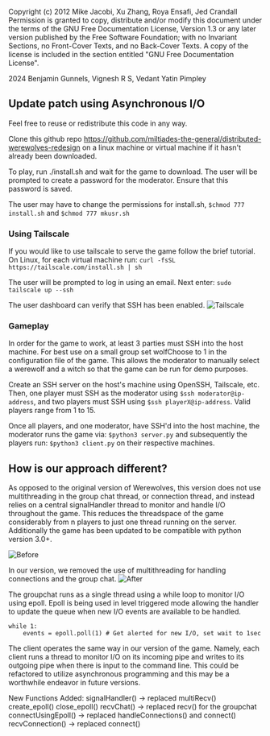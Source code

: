 Copyright (c)  2012 Mike Jacobi, Xu Zhang, Roya Ensafi, Jed Crandall
Permission is granted to copy, distribute and/or modify this document
under the terms of the GNU Free Documentation License, Version 1.3
or any later version published by the Free Software Foundation;
with no Invariant Sections, no Front-Cover Texts, and no Back-Cover Texts.
A copy of the license is included in the section entitled "GNU
Free Documentation License".

2024 Benjamin Gunnels, Vignesh R S, Vedant Yatin Pimpley

## Update patch using Asynchronous I/O

Feel free to reuse or redistribute this code in any way. 

Clone this github repo https://github.com/miltiades-the-general/distributed-werewolves-redesign on a linux machine or virtual machine if it hasn't already been downloaded.

To play, run ./install.sh and wait for the game to download. The user will be prompted to create a password for the moderator. Ensure that this password is saved. 

The user may have to change the permissions for install.sh, 
```$chmod 777 install.sh``` and
```$chmod 777 mkusr.sh```

### Using Tailscale
If you would like to use tailscale to serve the game follow the brief tutorial.
On Linux, for each virtual machine run:
```curl -fsSL https://tailscale.com/install.sh | sh```

The user will be prompted to log in using an email. Next enter:
```sudo tailscale up --ssh```

The user dashboard can verify that SSH has been enabled.
![Tailscale](/static/Tailscale.png)


### Gameplay
In order for the game to work, at least 3 parties must SSH into the host machine. For best use on a small group set wolfChoose to 1 in the configuration file of the game. This allows the moderator to manually select a werewolf and a witch so that the game can be run for demo purposes. 

Create an SSH server on the host's machine using OpenSSH, Tailscale, etc. Then, one player must SSH as the moderator using ```$ssh moderator@ip-address```, 
and two players must SSH using ```$ssh playerX@ip-address```. Valid players range from 1 to 15.


Once all players, and one moderator, have SSH'd into the host machine, the moderator runs the game via: ```$python3 server.py```
and subsequently the players run: ```$python3 client.py``` on their respective machines.


## How is our approach different?
As opposed to the original version of Werewolves, this version does not use multithreading in the group chat thread, or connection thread, and instead relies on a central signalHandler thread to monitor and handle I/O throughout the game. This reduces the threadspace of the game considerably from n players to just one thread running on the server. Additionally the game has been updated to be compatible with python version 3.0+. 

![Before](/static/BeforeUseCaseDiagram.png)

In our version, we removed the use of multithreading for handling connections and the group chat.
![After](/static/AfterUseCaseDiagram.png)

The groupchat runs as a single thread using a while loop to monitor I/O using epoll. 
Epoll is being used in level triggered mode allowing the handler to update the queue when new I/O events are available to be handled. 

```
while 1:
    events = epoll.poll(1) # Get alerted for new I/O, set wait to 1sec
```   

The client operates the same way in our version of the game. Namely, each client runs a thread to monitor I/O on its incoming pipe and writes to its outgoing pipe when there is input to the command line. This could be refactored to utilize asynchronous programming and this may be a worthwhile endeavor in future versions. 

New Functions Added:
signalHandler() -> replaced multiRecv()
create_epoll()
close_epoll()
recvChat() -> replaced recv() for the groupchat
connectUsingEpoll() -> replaced handleConnections() and connect()
recvConnection() -> replaced connect()
